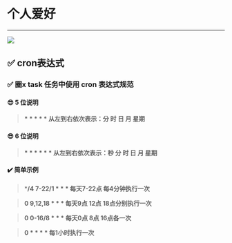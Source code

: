 # 个人爱好

------

![](https://raw.githubusercontent.com/Parantric/picture-bed/main/202302282158720.png)

## :white_check_mark: cron表达式

### :white_check_mark: 圈x task 任务中使用 cron 表达式规范

#### :sunglasses: 5 位说明

> **\* \* \* \* \*  从左到右依次表示：分 时 日 月 星期**

#### :sunglasses: 6 位说明

> **\* \* \* \* \* \* 从左到右依次表示：秒 分 时 日 月 星期**

#### :heavy_check_mark: 简单示例

> ***/4 7-22/1 * * *    每天7-22点 每4分钟执行一次**

> **0 9,12,18 * * *      每天9点 12点 18点分别执行一次**

> **0 0-16/8 * * *        每天0点 8点 16点各一次**

> **0 * * * *                 每1小时执行一次**
